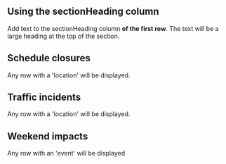 ## Using the sectionHeading column 

Add text to the sectionHeading column **of the first row**. The text will be a large heading at the top of the section.

## Schedule closures

Any row with a 'location' will be displayed.

## Traffic incidents

Any row with a 'location' will be displayed.

## Weekend impacts

Any row with an 'event' will be displayed 


